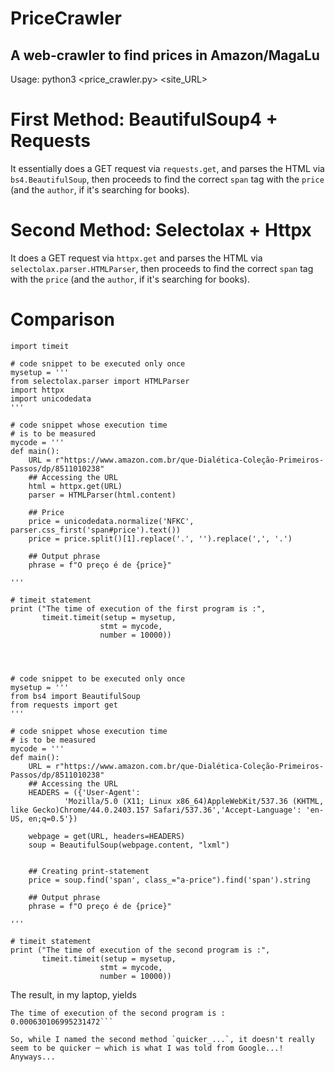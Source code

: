 # PriceCrawler
## A web-crawler to find prices in Amazon/MagaLu

Usage: python3 <price_crawler.py> <site_URL> 

# First Method: BeautifulSoup4 + Requests
It essentially does a GET request via `requests.get`, and parses the HTML via `bs4.BeautifulSoup`, then proceeds to find the correct `span` tag with the `price` (and the `author`, if it's searching for books).


# Second Method: Selectolax + Httpx
It does a GET request via `httpx.get` and parses the HTML via `selectolax.parser.HTMLParser`, then proceeds to find the correct `span` tag with the `price` (and the `author`, if it's searching for books).

# Comparison
```
import timeit

# code snippet to be executed only once
mysetup = '''
from selectolax.parser import HTMLParser
import httpx
import unicodedata
'''
 
# code snippet whose execution time
# is to be measured
mycode = '''
def main():
    URL = r"https://www.amazon.com.br/que-Dialética-Coleção-Primeiros-Passos/dp/8511010238"
    ## Accessing the URL
    html = httpx.get(URL)
    parser = HTMLParser(html.content)

    ## Price
    price = unicodedata.normalize('NFKC', parser.css_first('span#price').text())
    price = price.split()[1].replace('.', '').replace(',', '.')

    ## Output phrase
    phrase = f"O preço é de {price}"

'''
 
# timeit statement
print ("The time of execution of the first program is :",
       timeit.timeit(setup = mysetup,
                    stmt = mycode,
                    number = 10000))




# code snippet to be executed only once
mysetup = '''
from bs4 import BeautifulSoup
from requests import get
'''
 
# code snippet whose execution time
# is to be measured
mycode = '''
def main():
    URL = r"https://www.amazon.com.br/que-Dialética-Coleção-Primeiros-Passos/dp/8511010238"
    ## Accessing the URL
    HEADERS = ({'User-Agent':
            'Mozilla/5.0 (X11; Linux x86_64)AppleWebKit/537.36 (KHTML, like Gecko)Chrome/44.0.2403.157 Safari/537.36','Accept-Language': 'en-US, en;q=0.5'})

    webpage = get(URL, headers=HEADERS)
    soup = BeautifulSoup(webpage.content, "lxml")


    ## Creating print-statement
    price = soup.find('span', class_="a-price").find('span').string

    ## Output phrase
    phrase = f"O preço é de {price}"

'''
 
# timeit statement
print ("The time of execution of the second program is :",
       timeit.timeit(setup = mysetup,
                    stmt = mycode,
                    number = 10000))
```

The result, in my laptop, yields
```The time of execution of the first program is : 0.0006772699998691678
The time of execution of the second program is : 0.000630106995231472```

So, while I named the second method `quicker_...`, it doesn't really seem to be quicker ─ which is what I was told from Google...! Anyways...
